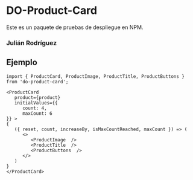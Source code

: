 # DO-Product-Card

Este es un paquete de pruebas de despliegue en NPM.

### Julián Rodríguez

## Ejemplo
```
import { ProductCard, ProductImage, ProductTitle, ProductButtons } from 'do-product-card';
```

```
<ProductCard
   product={product}
   initialValues={{
      count: 4,
      maxCount: 6
}} >
{
   ({ reset, count, increaseBy, isMaxCountReached, maxCount }) => (
      <>
         <ProductImage  />
         <ProductTitle  />
         <ProductButtons  />
      </>
   )
}
</ProductCard>
```
